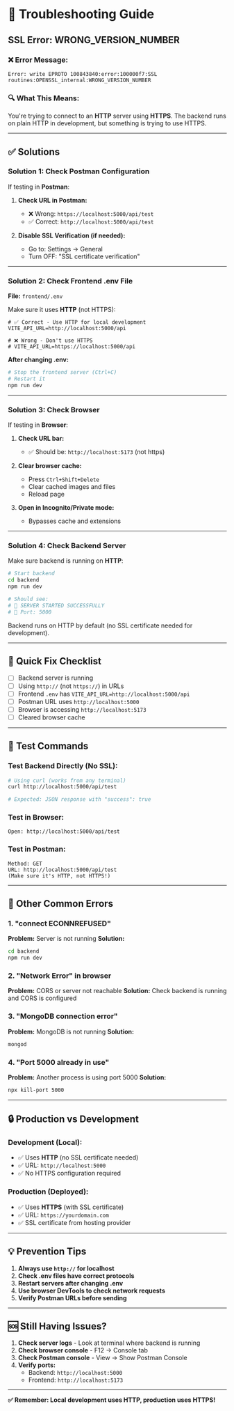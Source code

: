 # 🔧 Troubleshooting Guide

## SSL Error: WRONG_VERSION_NUMBER

### ❌ Error Message:

```
Error: write EPROTO 100843840:error:100000f7:SSL routines:OPENSSL_internal:WRONG_VERSION_NUMBER
```

### 🔍 What This Means:

You're trying to connect to an **HTTP** server using **HTTPS**. The backend runs on plain HTTP in development, but something is trying to use HTTPS.

---

## ✅ Solutions

### Solution 1: Check Postman Configuration

If testing in **Postman**:

1. **Check URL in Postman:**

   - ❌ Wrong: `https://localhost:5000/api/test`
   - ✅ Correct: `http://localhost:5000/api/test`

2. **Disable SSL Verification (if needed):**
   - Go to: Settings → General
   - Turn OFF: "SSL certificate verification"

---

### Solution 2: Check Frontend .env File

**File:** `frontend/.env`

Make sure it uses **HTTP** (not HTTPS):

```env
# ✅ Correct - Use HTTP for local development
VITE_API_URL=http://localhost:5000/api

# ❌ Wrong - Don't use HTTPS
# VITE_API_URL=https://localhost:5000/api
```

**After changing .env:**

```bash
# Stop the frontend server (Ctrl+C)
# Restart it
npm run dev
```

---

### Solution 3: Check Browser

If testing in **Browser**:

1. **Check URL bar:**

   - ✅ Should be: `http://localhost:5173` (not https)

2. **Clear browser cache:**

   - Press `Ctrl+Shift+Delete`
   - Clear cached images and files
   - Reload page

3. **Open in Incognito/Private mode:**
   - Bypasses cache and extensions

---

### Solution 4: Check Backend Server

Make sure backend is running on **HTTP**:

```bash
# Start backend
cd backend
npm run dev

# Should see:
# 🚀 SERVER STARTED SUCCESSFULLY
# 📍 Port: 5000
```

Backend runs on HTTP by default (no SSL certificate needed for development).

---

## 🎯 Quick Fix Checklist

- [ ] Backend server is running
- [ ] Using `http://` (not `https://`) in URLs
- [ ] Frontend `.env` has `VITE_API_URL=http://localhost:5000/api`
- [ ] Postman URL uses `http://localhost:5000`
- [ ] Browser is accessing `http://localhost:5173`
- [ ] Cleared browser cache

---

## 🧪 Test Commands

### Test Backend Directly (No SSL):

```bash
# Using curl (works from any terminal)
curl http://localhost:5000/api/test

# Expected: JSON response with "success": true
```

### Test in Browser:

```
Open: http://localhost:5000/api/test
```

### Test in Postman:

```
Method: GET
URL: http://localhost:5000/api/test
(Make sure it's HTTP, not HTTPS!)
```

---

## 📝 Other Common Errors

### 1. "connect ECONNREFUSED"

**Problem:** Server is not running
**Solution:**

```bash
cd backend
npm run dev
```

### 2. "Network Error" in browser

**Problem:** CORS or server not reachable
**Solution:** Check backend is running and CORS is configured

### 3. "MongoDB connection error"

**Problem:** MongoDB is not running
**Solution:**

```bash
mongod
```

### 4. "Port 5000 already in use"

**Problem:** Another process is using port 5000
**Solution:**

```bash
npx kill-port 5000
```

---

## 🔒 Production vs Development

### Development (Local):

- ✅ Uses **HTTP** (no SSL certificate needed)
- ✅ URL: `http://localhost:5000`
- ✅ No HTTPS configuration required

### Production (Deployed):

- ✅ Uses **HTTPS** (with SSL certificate)
- ✅ URL: `https://yourdomain.com`
- ✅ SSL certificate from hosting provider

---

## 💡 Prevention Tips

1. **Always use `http://` for localhost**
2. **Check .env files have correct protocols**
3. **Restart servers after changing .env**
4. **Use browser DevTools to check network requests**
5. **Verify Postman URLs before sending**

---

## 🆘 Still Having Issues?

1. **Check server logs** - Look at terminal where backend is running
2. **Check browser console** - F12 → Console tab
3. **Check Postman console** - View → Show Postman Console
4. **Verify ports:**
   - Backend: `http://localhost:5000`
   - Frontend: `http://localhost:5173`

---

**✅ Remember: Local development uses HTTP, production uses HTTPS!**
